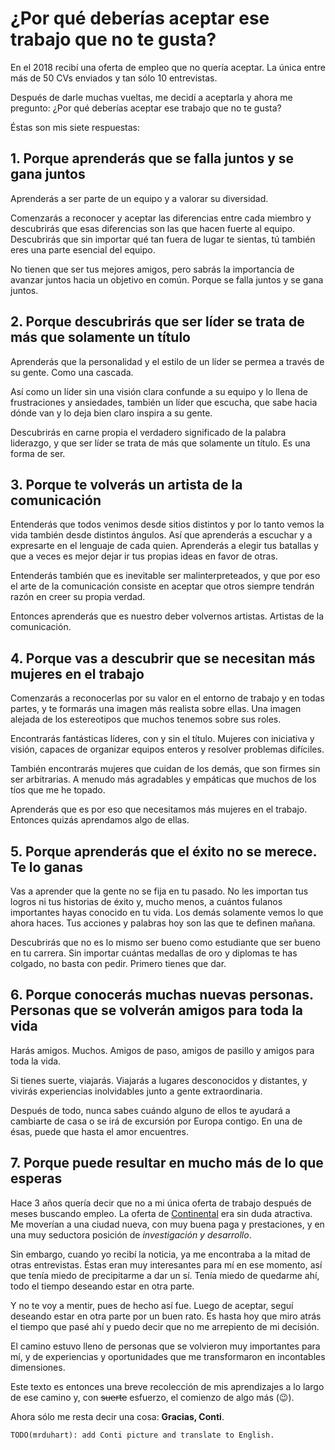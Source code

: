 # ¿Por qué deberías aceptar ese trabajo que no te gusta?

<!-- Intro -->
En el 2018 recibí una oferta de empleo que no quería aceptar. La única entre más de 50 CVs enviados y tan sólo 10 entrevistas.

Después de darle muchas vueltas, me decidí a aceptarla y ahora me pregunto: ¿Por qué deberías aceptar ese trabajo que no te gusta?

Éstas son mis siete respuestas:

<!-- Equipo -->
## 1. Porque aprenderás que se falla juntos y se gana juntos

Aprenderás a ser parte de un equipo y a valorar su diversidad.

Comenzarás a reconocer y aceptar las diferencias entre cada miembro y descubrirás que esas diferencias son las que hacen fuerte al equipo. Descubrirás que sin importar qué tan fuera de lugar te sientas, tú también eres una parte esencial del equipo.

No tienen que ser tus mejores amigos, pero sabrás la importancia de avanzar juntos hacia un objetivo en común. Porque se falla juntos y se gana juntos.

<!-- Liderazgo -->
## 2. Porque descubrirás que ser líder se trata de más que solamente un título

Aprenderás que la personalidad y el estilo de un líder se permea a través de su gente. Como una cascada.

Así como un líder sin una visión clara confunde a su equipo y lo llena de frustraciones y ansiedades, también un líder que escucha, que sabe hacia dónde van y lo deja bien claro inspira a su gente.

Descubrirás en carne propia el verdadero significado de la palabra liderazgo, y que ser líder se trata de más que solamente un título. Es una forma de ser.

<!-- Paciencia y comunicación -->
## 3. Porque te volverás un artista de la comunicación

Entenderás que todos venimos desde sitios distintos y por lo tanto vemos la vida también desde distintos ángulos. Así que aprenderás a escuchar y a expresarte en el lenguaje de cada quien. Aprenderás a elegir tus batallas y que a veces es mejor dejar ir tus propias ideas en favor de otras.

Entenderás también que es inevitable ser malinterpreteados, y que por eso el arte de la comunicación consiste en aceptar que otros siempre tendrán razón en creer su propia verdad.

Entonces aprenderás que es nuestro deber volvernos artistas. Artistas de la comunicación.

<!-- Mujeres -->
## 4. Porque vas a descubrir que se necesitan más mujeres en el trabajo

Comenzarás a reconocerlas por su valor en el entorno de trabajo y en todas partes, y te formarás una imagen más realista sobre ellas. Una imagen alejada de los estereotipos que muchos tenemos sobre sus roles.

Encontrarás fantásticas líderes, con y sin el título. Mujeres con iniciativa y visión, capaces de organizar equipos enteros y resolver problemas difíciles.

También encontrarás mujeres que cuidan de los demás, que son firmes sin ser arbitrarias. A menudo más agradables y empáticas que muchos de los tíos que me he topado.

Aprenderás que es por eso que necesitamos más mujeres en el trabajo. Entonces quizás aprendamos algo de ellas.

<!-- Give, don’t ask -->
## 5. Porque aprenderás que el éxito no se merece. Te lo ganas

Vas a aprender que la gente no se fija en tu pasado. No les importan tus logros ni tus historias de éxito y, mucho menos, a cuántos fulanos importantes hayas conocido en tu vida. Los demás solamente vemos lo que ahora haces. Tus acciones y palabras hoy son las que te definen mañana.

Descubrirás que no es lo mismo ser bueno como estudiante que ser bueno en tu carrera. Sin importar cuántas medallas de oro y diplomas te has colgado, no basta con pedir. Primero tienes que dar.

<!-- Amigos -->
## 6. Porque conocerás muchas nuevas personas. Personas que se volverán amigos para toda la vida

Harás amigos. Muchos. Amigos de paso, amigos de pasillo y amigos para toda la vida.

Si tienes suerte, viajarás. Viajarás a lugares desconocidos y distantes, y vivirás experiencias inolvidables junto a gente extraordinaria.

Después de todo, nunca sabes cuándo alguno de ellos te ayudará a cambiarte de casa o se irá de excursión por Europa contigo. En una de ésas, puede que hasta el amor encuentres.

<!-- Remate -->
## 7. Porque puede resultar en mucho más de lo que esperas

Hace 3 años quería decir que no a mi única oferta de trabajo después de meses buscando empleo. La oferta de [Continental](https://www.continental-jobs.com/) era sin duda atractiva. Me moverían a una ciudad nueva, con muy buena paga y prestaciones, y en una muy seductora posición de _investigación y desarrollo_.

Sin embargo, cuando yo recibí la noticia, ya me encontraba a la mitad de otras entrevistas. Éstas eran muy interesantes para mí en ese momento, así que tenía miedo de precipitarme a dar un sí. Tenía miedo de quedarme ahí, todo el tiempo deseando estar en otra parte.

Y no te voy a mentir, pues de hecho así fue. Luego de aceptar, seguí deseando estar en otra parte por un buen rato. Es hasta hoy que miro atrás el tiempo que pasé ahí y puedo decir que no me arrepiento de mi decisión.

El camino estuvo lleno de personas que se volvieron muy importantes para mí, y de experiencias y oportunidades que me transformaron en incontables dimensiones.

Este texto es entonces una breve recolección de mis aprendizajes a lo largo de ese camino y, con ~~suerte~~ esfuerzo, el comienzo de algo más (😉).

Ahora sólo me resta decir una cosa: **Gracias, Conti**.

`TODO(mrduhart): add Conti picture and translate to English.`
